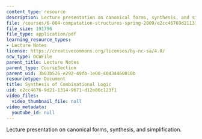 ```yaml
---
content_type: resource
description: Lecture presentation on canonical forms, synthesis, and simplification.
file: /courses/6-004-computation-structures-spring-2009/e2cc46769d2113149671d12e86c123f1_MIT6_004s09_lec04.pdf
file_size: 191796
file_type: application/pdf
learning_resource_types:
- Lecture Notes
license: https://creativecommons.org/licenses/by-nc-sa/4.0/
ocw_type: OCWFile
parent_title: Lecture Notes
parent_type: CourseSection
parent_uid: 3b03b526-e292-49fb-1e00-40434460010b
resourcetype: Document
title: Synthesis of Combinational Logic
uid: e2cc4676-9d21-1314-9671-d12e86c123f1
video_files:
  video_thumbnail_file: null
video_metadata:
  youtube_id: null
---
```

Lecture presentation on canonical forms, synthesis, and simplification.